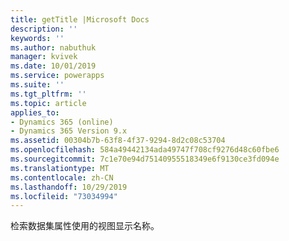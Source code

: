 ```yaml
---
title: getTitle |Microsoft Docs
description: ''
keywords: ''
ms.author: nabuthuk
manager: kvivek
ms.date: 10/01/2019
ms.service: powerapps
ms.suite: ''
ms.tgt_pltfrm: ''
ms.topic: article
applies_to:
- Dynamics 365 (online)
- Dynamics 365 Version 9.x
ms.assetid: 00304b7b-63f8-4f37-9294-8d2c08c53704
ms.openlocfilehash: 584a49442134ada49747f708cf9276d48c60fbe6
ms.sourcegitcommit: 7c1e70e94d75140955518349e6f9130ce3fd094e
ms.translationtype: MT
ms.contentlocale: zh-CN
ms.lasthandoff: 10/29/2019
ms.locfileid: "73034994"
---
```

检索数据集属性使用的视图显示名称。

